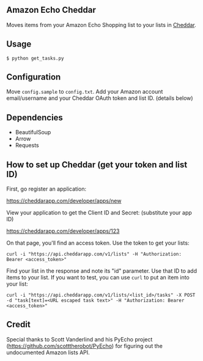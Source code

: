 ## Amazon Echo Cheddar

Moves items from your Amazon Echo Shopping list to your lists in [Cheddar](http://www.cheddarapp.com). 

## Usage

`$ python get_tasks.py`

## Configuration

Move `config.sample` to `config.txt`. Add your Amazon account email/username and your Cheddar OAuth token and list ID. (details below)

## Dependencies

* BeautifulSoup
* Arrow
* Requests

## How to set up Cheddar (get your token and list ID)

First, go register an application:

<https://cheddarapp.com/developer/apps/new>

View your application to get the Client ID and Secret: (substitute your app ID)

<https://cheddarapp.com/developer/apps/123>

On that page, you'll find an access token. Use the token to get your lists:

`curl -i "https://api.cheddarapp.com/v1/lists" -H "Authorization: Bearer <access_token>"`

Find your list in the response and note its "id" parameter. Use that ID to add items to your list. If you want to test, you can use `curl` to put an item into your list:

`curl -i "https://api.cheddarapp.com/v1/lists/<list_id>/tasks" -X POST -d "task[text]=<URL escaped task text>" -H "Authorization: Bearer <access_token>"`

## Credit

Special thanks to Scott Vanderlind and his PyEcho project (<https://github.com/scotttherobot/PyEcho>) for figuring out the undocumented Amazon lists API.
